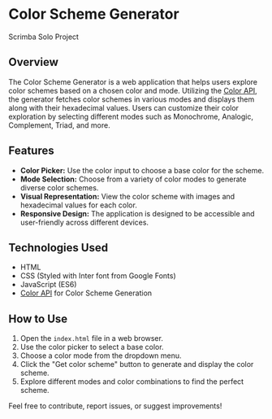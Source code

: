# Color Scheme Generator
Scrimba Solo Project

## Overview

The Color Scheme Generator is a web application that helps users explore color schemes based on a chosen color and mode. Utilizing the [Color API](https://www.thecolorapi.com/), the generator fetches color schemes in various modes and displays them along with their hexadecimal values. Users can customize their color exploration by selecting different modes such as Monochrome, Analogic, Complement, Triad, and more.

## Features

- **Color Picker:** Use the color input to choose a base color for the scheme.
- **Mode Selection:** Choose from a variety of color modes to generate diverse color schemes.
- **Visual Representation:** View the color scheme with images and hexadecimal values for each color.
- **Responsive Design:** The application is designed to be accessible and user-friendly across different devices.

## Technologies Used

- HTML
- CSS (Styled with Inter font from Google Fonts)
- JavaScript (ES6)
- [Color API](https://www.thecolorapi.com/) for Color Scheme Generation

## How to Use

1. Open the `index.html` file in a web browser.
2. Use the color picker to select a base color.
3. Choose a color mode from the dropdown menu.
4. Click the "Get color scheme" button to generate and display the color scheme.
5. Explore different modes and color combinations to find the perfect scheme.

Feel free to contribute, report issues, or suggest improvements!
